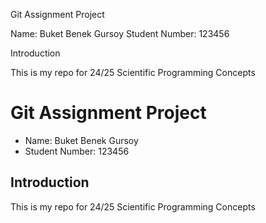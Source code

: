 Git Assignment Project

Name: Buket Benek Gursoy
Student Number: 123456

Introduction

This is my repo for 24/25 Scientific Programming Concepts


# Git Assignment Project

* Name: Buket Benek Gursoy
* Student Number: 123456

## Introduction

This is my repo for 24/25 Scientific Programming Concepts


